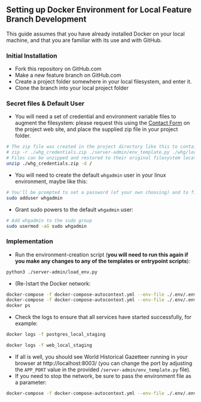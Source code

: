 ## Setting up Docker Environment for Local Feature Branch Development

This guide assumes that you have already installed Docker on your local machine, and that you are familiar with its use and with GitHub.

### Initial Installation
- Fork this repository on GitHub.com
- Make a new feature branch on GitHub.com
- Create a project folder somewhere in your local filesystem, and enter it.
- Clone the branch into your local project folder

### Secret files & Default User
- You will need a set of credential and environment variable files to augment the filesystem: please request this using the [Contact Form](https://whgazetteer.org/) on the project web site, and place the supplied zip file in your project folder.
```sh
# The zip file was created in the project directory like this to contain the files and folder indicated:
# zip -r ./whg_credentials.zip ./server-admin/env_template.py ./whg/local_settings.py ./whg/authorisation
# Files can be unzipped and restored to their original filesystem locations like this (navigate first to your project folder):
unzip ./whg_credentials.zip -d /
```
- You will need to create the default `whgadmin` user in your linux environment, maybe like this:
```sh
# You'll be prompted to set a password (of your own choosing) and to fill in some user details.
sudo adduser whgadmin
```
- Grant sudo powers to the default `whgadmin` user:
```sh
# Add whgadmin to the sudo group
sudo usermod -aG sudo whgadmin
```

### Implementation
- Run the environment-creation script (**you will need to run this again if you make any changes to any of the templates or entrypoint scripts**):
```sh
python3 ./server-admin/load_env.py
```
- (Re-)start the Docker network:
```sh
docker-compose -f docker-compose-autocontext.yml --env-file ./.env/.env down && \
docker-compose -f docker-compose-autocontext.yml --env-file ./.env/.env up -d && \
docker ps
```
- Check the logs to ensure that all services have started successfully, for example:
```sh
docker logs -f postgres_local_staging
```
```sh
docker logs -f web_local_staging
```
- If all is well, you should see World Historical Gazetteer running in your browser at http://localhost:8003/ (you can change the port by adjusting the `APP_PORT` value in the provided `/server-admin/env_template.py` file).
- If you need to stop the network, be sure to pass the environment file as a parameter:
```sh
docker-compose -f docker-compose-autocontext.yml --env-file ./.env/.env down
```
